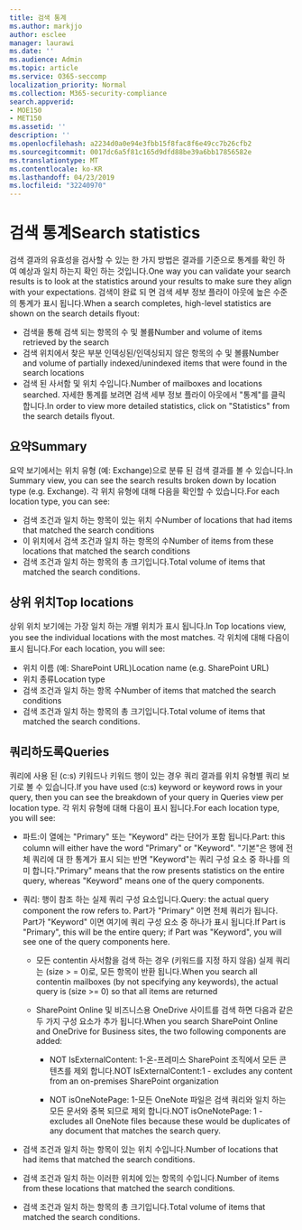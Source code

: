 ```yaml
---
title: 검색 통계
ms.author: markjjo
author: esclee
manager: laurawi
ms.date: ''
ms.audience: Admin
ms.topic: article
ms.service: O365-seccomp
localization_priority: Normal
ms.collection: M365-security-compliance
search.appverid:
- MOE150
- MET150
ms.assetid: ''
description: ''
ms.openlocfilehash: a2234d0a0e94e3fbb15f8fac8f6e49cc7b26cfb2
ms.sourcegitcommit: 0017dc6a5f81c165d9dfd88be39a6bb17856582e
ms.translationtype: MT
ms.contentlocale: ko-KR
ms.lasthandoff: 04/23/2019
ms.locfileid: "32240970"
---
```

# <a name="search-statistics"></a><span data-ttu-id="536e7-102">검색 통계</span><span class="sxs-lookup"><span data-stu-id="536e7-102">Search statistics</span></span>

<span data-ttu-id="536e7-103">검색 결과의 유효성을 검사할 수 있는 한 가지 방법은 결과를 기준으로 통계를 확인 하 여 예상과 일치 하는지 확인 하는 것입니다.</span><span class="sxs-lookup"><span data-stu-id="536e7-103">One way you can validate your search results is to look at the statistics around your results to make sure they align with your expectations.</span></span> <span data-ttu-id="536e7-104">검색이 완료 되 면 검색 세부 정보 플라이 아웃에 높은 수준의 통계가 표시 됩니다.</span><span class="sxs-lookup"><span data-stu-id="536e7-104">When a search completes, high-level statistics are shown on the search details flyout:</span></span>
- <span data-ttu-id="536e7-105">검색을 통해 검색 되는 항목의 수 및 볼륨</span><span class="sxs-lookup"><span data-stu-id="536e7-105">Number and volume of items retrieved by the search</span></span>
- <span data-ttu-id="536e7-106">검색 위치에서 찾은 부분 인덱싱된/인덱싱되지 않은 항목의 수 및 볼륨</span><span class="sxs-lookup"><span data-stu-id="536e7-106">Number and volume of partially indexed/unindexed items that were found in the search locations</span></span>
- <span data-ttu-id="536e7-107">검색 된 사서함 및 위치 수입니다.</span><span class="sxs-lookup"><span data-stu-id="536e7-107">Number of mailboxes and locations searched.</span></span>
<span data-ttu-id="536e7-108">자세한 통계를 보려면 검색 세부 정보 플라이 아웃에서 "통계"를 클릭 합니다.</span><span class="sxs-lookup"><span data-stu-id="536e7-108">In order to view more detailed statistics, click on "Statistics" from the search details flyout.</span></span>

## <a name="summary"></a><span data-ttu-id="536e7-109">요약</span><span class="sxs-lookup"><span data-stu-id="536e7-109">Summary</span></span>

<span data-ttu-id="536e7-110">요약 보기에서는 위치 유형 (예: Exchange)으로 분류 된 검색 결과를 볼 수 있습니다.</span><span class="sxs-lookup"><span data-stu-id="536e7-110">In Summary view, you can see the search results broken down by location type (e.g. Exchange).</span></span> <span data-ttu-id="536e7-111">각 위치 유형에 대해 다음을 확인할 수 있습니다.</span><span class="sxs-lookup"><span data-stu-id="536e7-111">For each location type, you can see:</span></span>
- <span data-ttu-id="536e7-112">검색 조건과 일치 하는 항목이 있는 위치 수</span><span class="sxs-lookup"><span data-stu-id="536e7-112">Number of locations that had items that matched the search conditions</span></span>
- <span data-ttu-id="536e7-113">이 위치에서 검색 조건과 일치 하는 항목의 수</span><span class="sxs-lookup"><span data-stu-id="536e7-113">Number of items from these locations that matched the search conditions</span></span>
- <span data-ttu-id="536e7-114">검색 조건과 일치 하는 항목의 총 크기입니다.</span><span class="sxs-lookup"><span data-stu-id="536e7-114">Total volume of items that matched the search conditions.</span></span>

## <a name="top-locations"></a><span data-ttu-id="536e7-115">상위 위치</span><span class="sxs-lookup"><span data-stu-id="536e7-115">Top locations</span></span>

<span data-ttu-id="536e7-116">상위 위치 보기에는 가장 일치 하는 개별 위치가 표시 됩니다.</span><span class="sxs-lookup"><span data-stu-id="536e7-116">In Top locations view, you see the individual locations with the most matches.</span></span> <span data-ttu-id="536e7-117">각 위치에 대해 다음이 표시 됩니다.</span><span class="sxs-lookup"><span data-stu-id="536e7-117">For each location, you will see:</span></span>
- <span data-ttu-id="536e7-118">위치 이름 (예: SharePoint URL)</span><span class="sxs-lookup"><span data-stu-id="536e7-118">Location name (e.g. SharePoint URL)</span></span>
- <span data-ttu-id="536e7-119">위치 종류</span><span class="sxs-lookup"><span data-stu-id="536e7-119">Location type</span></span>
- <span data-ttu-id="536e7-120">검색 조건과 일치 하는 항목 수</span><span class="sxs-lookup"><span data-stu-id="536e7-120">Number of items that matched the search conditions</span></span>
- <span data-ttu-id="536e7-121">검색 조건과 일치 하는 항목의 총 크기입니다.</span><span class="sxs-lookup"><span data-stu-id="536e7-121">Total volume of items that matched the search conditions.</span></span>

## <a name="queries"></a><span data-ttu-id="536e7-122">쿼리하도록</span><span class="sxs-lookup"><span data-stu-id="536e7-122">Queries</span></span>

<span data-ttu-id="536e7-123">쿼리에 사용 된 (c:s) 키워드나 키워드 행이 있는 경우 쿼리 결과를 위치 유형별 쿼리 보기로 볼 수 있습니다.</span><span class="sxs-lookup"><span data-stu-id="536e7-123">If you have used (c:s) keyword or keyword rows in your query, then you can see the breakdown of your query in Queries view per location type.</span></span> <span data-ttu-id="536e7-124">각 위치 유형에 대해 다음이 표시 됩니다.</span><span class="sxs-lookup"><span data-stu-id="536e7-124">For each location type, you will see:</span></span>

- <span data-ttu-id="536e7-125">파트:이 열에는 "Primary" 또는 "Keyword" 라는 단어가 포함 됩니다.</span><span class="sxs-lookup"><span data-stu-id="536e7-125">Part: this column will either have the word "Primary" or "Keyword".</span></span> <span data-ttu-id="536e7-126">"기본"은 행에 전체 쿼리에 대 한 통계가 표시 되는 반면 "Keyword"는 쿼리 구성 요소 중 하나를 의미 합니다.</span><span class="sxs-lookup"><span data-stu-id="536e7-126">"Primary" means that the row presents statistics on the entire query, whereas "Keyword" means one of the query components.</span></span>

- <span data-ttu-id="536e7-127">쿼리: 행이 참조 하는 실제 쿼리 구성 요소입니다.</span><span class="sxs-lookup"><span data-stu-id="536e7-127">Query: the actual query component the row refers to.</span></span> <span data-ttu-id="536e7-128">Part가 "Primary" 이면 전체 쿼리가 됩니다. Part가 "Keyword" 이면 여기에 쿼리 구성 요소 중 하나가 표시 됩니다.</span><span class="sxs-lookup"><span data-stu-id="536e7-128">If Part is "Primary", this will be the entire query; if Part was "Keyword", you will see one of the query components here.</span></span>
  
  - <span data-ttu-id="536e7-129">모든 contentin 사서함을 검색 하는 경우 (키워드를 지정 하지 않음) 실제 쿼리는 (size > = 0)로, 모든 항목이 반환 됩니다.</span><span class="sxs-lookup"><span data-stu-id="536e7-129">When you search all contentin mailboxes (by not specifying any keywords), the actual query is (size >= 0) so that all items are returned</span></span>
  
  - <span data-ttu-id="536e7-130">SharePoint Online 및 비즈니스용 OneDrive 사이트를 검색 하면 다음과 같은 두 가지 구성 요소가 추가 됩니다.</span><span class="sxs-lookup"><span data-stu-id="536e7-130">When you search SharePoint Online and OneDrive for Business sites, the two following components are added:</span></span>
    
    - <span data-ttu-id="536e7-131">NOT IsExternalContent: 1-온-프레미스 SharePoint 조직에서 모든 콘텐츠를 제외 합니다.</span><span class="sxs-lookup"><span data-stu-id="536e7-131">NOT IsExternalContent:1 - excludes any content from an on-premises SharePoint organization</span></span>
    
    - <span data-ttu-id="536e7-132">NOT isOneNotePage: 1-모든 OneNote 파일은 검색 쿼리와 일치 하는 모든 문서와 중복 되므로 제외 합니다.</span><span class="sxs-lookup"><span data-stu-id="536e7-132">NOT isOneNotePage: 1 - excludes all OneNote files because these would be duplicates of any document that matches the search query.</span></span>

- <span data-ttu-id="536e7-133">검색 조건과 일치 하는 항목이 있는 위치 수입니다.</span><span class="sxs-lookup"><span data-stu-id="536e7-133">Number of locations that had items that matched the search conditions.</span></span>

- <span data-ttu-id="536e7-134">검색 조건과 일치 하는 이러한 위치에 있는 항목의 수입니다.</span><span class="sxs-lookup"><span data-stu-id="536e7-134">Number of items from these locations that matched the search conditions.</span></span>

- <span data-ttu-id="536e7-135">검색 조건과 일치 하는 항목의 총 크기입니다.</span><span class="sxs-lookup"><span data-stu-id="536e7-135">Total volume of items that matched the search conditions.</span></span>